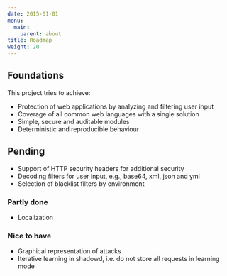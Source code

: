 ```yaml
---
date: 2015-01-01
menu:
  main:
    parent: about
title: Roadmap
weight: 20
---
```


## Foundations

This project tries to achieve:

 * Protection of web applications by analyzing and filtering user input
 * Coverage of all common web languages with a single solution
 * Simple, secure and auditable modules
 * Deterministic and reproducible behaviour

## Pending

 * Support of HTTP security headers for additional security
 * Decoding filters for user input, e.g., base64, xml, json and yml
 * Selection of blacklist filters by environment

### Partly done

 * Localization

### Nice to have

 * Graphical representation of attacks
 * Iterative learning in shadowd, i.e. do not store all requests in learning mode

